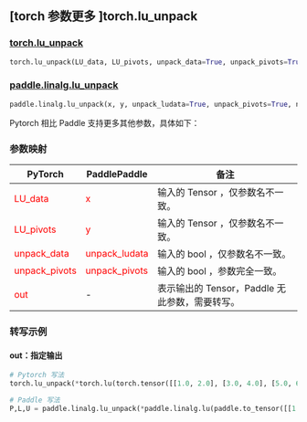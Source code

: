 ## [torch 参数更多 ]torch.lu_unpack
### [torch.lu_unpack](https://pytorch.org/docs/stable/generated/torch.lu_unpack.html?highlight=lu_unpack#torch.lu_unpack)

```python
torch.lu_unpack(LU_data, LU_pivots, unpack_data=True, unpack_pivots=True, *, out=None)
```

### [paddle.linalg.lu_unpack](https://www.paddlepaddle.org.cn/documentation/docs/zh/develop/api/paddle/linalg/lu_unpack_cn.html)

```python
paddle.linalg.lu_unpack(x, y, unpack_ludata=True, unpack_pivots=True, name=None)
```

Pytorch 相比 Paddle 支持更多其他参数，具体如下：

### 参数映射
| PyTorch       | PaddlePaddle | 备注                                                   |
| ------------- | ------------ | ------------------------------------------------------ |
| <font color='red'> LU_data </font>        | <font color='red'> x </font>              | 输入的 Tensor ，仅参数名不一致。                                     |
| <font color='red'> LU_pivots </font>      | <font color='red'> y </font>              | 输入的 Tensor ，仅参数名不一致。                                     |
| <font color='red'> unpack_data </font>    | <font color='red'> unpack_ludata </font>  | 输入的 bool ，仅参数名不一致。                                     |
| <font color='red'> unpack_pivots </font>  | <font color='red'> unpack_pivots </font>  | 输入的 bool ，参数完全一致。             |
| <font color='red'> out </font>            | -                                         | 表示输出的 Tensor，Paddle 无此参数，需要转写。              |

### 转写示例

#### out：指定输出
```python
# Pytorch 写法
torch.lu_unpack(*torch.lu(torch.tensor([[1.0, 2.0], [3.0, 4.0], [5.0, 6.0]])), out=(P, L, U))

# Paddle 写法
P,L,U = paddle.linalg.lu_unpack(*paddle.linalg.lu(paddle.to_tensor([[1.0, 2.0], [3.0, 4.0], [5.0, 6.0]])))
```
